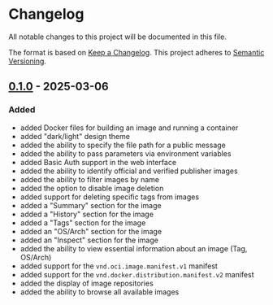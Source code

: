 # Changelog

All notable changes to this project will be documented in this file.

The format is based on [Keep a Changelog].
This project adheres to [Semantic Versioning].


## [0.1.0] - 2025-03-06

### Added

- added Docker files for building an image and running a container
- added "dark/light" design theme
- added the ability to specify the file path for a public message
- added the ability to pass parameters via environment variables
- added Basic Auth support in the web interface
- added the ability to identify official and verified publisher images
- added the ability to filter images by name
- added the option to disable image deletion
- added support for deleting specific tags from images
- added a "Summary" section for the image
- added a "History" section for the image
- added a "Tags" section for the image
- added an "OS/Arch" section for the image
- added an "Inspect" section for the image
- added the ability to view essential information about an image (Tag, OS/Arch)
- added support for the `vnd.oci.image.manifest.v1` manifest
- added support for the `vnd.docker.distribution.manifest.v2` manifest
- added the display of image repositories
- added the ability to browse all available images

<!-- Links -->
[keep a changelog]: https://keepachangelog.com/en/1.0.0/
[semantic versioning]: https://semver.org/spec/v2.0.0.html

<!-- Versions -->
[0.1.0]: https://github.com/pxlfx/drui/releases/tag/0.1.0
